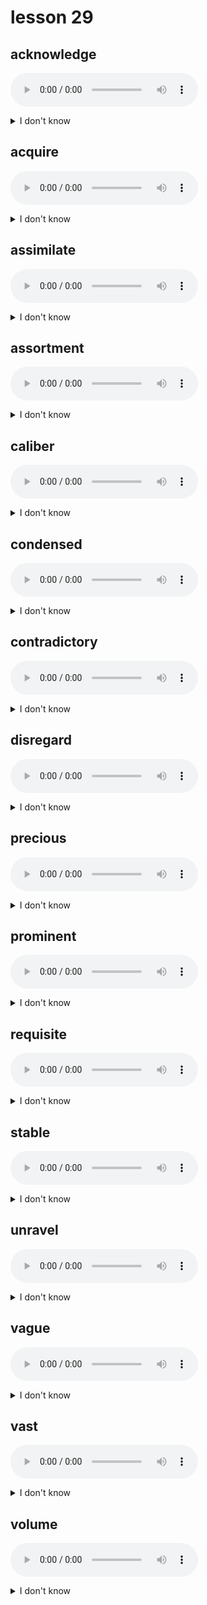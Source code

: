 # lesson 29

## acknowledge
![](audio/acknowledge.ogg)
<details>
<summary>I don't know</summary>

+ n. &nbsp; &nbsp; acknowledgment

+ adj. &nbsp; &nbsp; acknowledged

+ v. &nbsp; &nbsp; to know, remember, and accept the existence of something

+ syn. &nbsp; &nbsp; recognize

</details>

## acquire
![](audio/acquire.ogg)
<details>
<summary>I don't know</summary>

+ adj. &nbsp; &nbsp; acquisitive

+ n. &nbsp; &nbsp; acquisition

+ v. &nbsp; &nbsp; to gain or come to possess

+ syn. &nbsp; &nbsp; obtain

</details>

## assimilate
![](audio/assimilate.ogg)
<details>
<summary>I don't know</summary>

+ n. &nbsp; &nbsp; assimilation

+ v. &nbsp; &nbsp; to become a part of

+ syn. &nbsp; &nbsp; incorporate

</details>

## assortment
![](audio/assortment.ogg)
<details>
<summary>I don't know</summary>

+ adj. &nbsp; &nbsp; assorted

+ n. &nbsp; &nbsp; a variety

+ syn. &nbsp; &nbsp; selection

</details>

## caliber
![](audio/caliber.ogg)
<details>
<summary>I don't know</summary>

+ n. &nbsp; &nbsp; the standard of; the degree of goodness

+ syn. &nbsp; &nbsp; quality

</details>

## condensed
![](audio/condensed.ogg)
<details>
<summary>I don't know</summary>

+ v. &nbsp; &nbsp; condense

+ adj. &nbsp; &nbsp; made smaller; shortened; merge

+ syn. &nbsp; &nbsp; summarize

</details>

## contradictory
![](audio/contradictory.ogg)
<details>
<summary>I don't know</summary>

+ v. &nbsp; &nbsp; contradict

+ n. &nbsp; &nbsp; contradiction

+ adj. &nbsp; &nbsp; not agreeing with the facts or previous statements made on the subject; declared wrong

+ syn. &nbsp; &nbsp; inconsistent

</details>

## disregard
![](audio/disregard.ogg)
<details>
<summary>I don't know</summary>

+ n. &nbsp; &nbsp; disregard

+ v. &nbsp; &nbsp; to pay no attention

+ syn. &nbsp; &nbsp; ignore

</details>

## precious
![](audio/precious.ogg)
<details>
<summary>I don't know</summary>

+ adj. &nbsp; &nbsp; having much monetary or sentimental value; beautiful

+ syn. &nbsp; &nbsp; cherished

</details>

## prominent
![](audio/prominent.ogg)
<details>
<summary>I don't know</summary>

+ adv. &nbsp; &nbsp; prominently

+ n. &nbsp; &nbsp; prominence

+ adj. &nbsp; &nbsp; famous; having a high position

+ syn. &nbsp; &nbsp; renowned

</details>

## requisite
![](audio/requisite.ogg)
<details>
<summary>I don't know</summary>

+ v. &nbsp; &nbsp; requisition*

+ n. &nbsp; &nbsp; requisition*

+ adj. &nbsp; &nbsp; needed for a specific purpose; *a formal request

+ syn. &nbsp; &nbsp; demanded

</details>

## stable
![](audio/stable.ogg)
<details>
<summary>I don't know</summary>

+ adv. &nbsp; &nbsp; stably

+ n. &nbsp; &nbsp; stability

+ adj. &nbsp; &nbsp; experiencing few or no changes; not moving

+ syn. &nbsp; &nbsp; steady

</details>

## unravel
![](audio/unravel.ogg)
<details>
<summary>I don't know</summary>

+ n. &nbsp; &nbsp; unraveling

+ v. &nbsp; &nbsp; to organize; make clear

+ syn. &nbsp; &nbsp; separate

</details>

## vague
![](audio/vague.ogg)
<details>
<summary>I don't know</summary>

+ adv. &nbsp; &nbsp; vaguely

+ n. &nbsp; &nbsp; vagueness

+ adj. &nbsp; &nbsp; not clear; ambiguous

+ syn. &nbsp; &nbsp; unclear

</details>

## vast
![](audio/vast.ogg)
<details>
<summary>I don't know</summary>

+ adv. &nbsp; &nbsp; vastly

+ adj. &nbsp; &nbsp; very much; very large

+ syn. &nbsp; &nbsp; huge

</details>

## volume
![](audio/volume.ogg)
<details>
<summary>I don't know</summary>

+ adv. &nbsp; &nbsp; voluminously*

+ adj. &nbsp; &nbsp; voluminous*

+ n. &nbsp; &nbsp; the amount of something contained in a space;*holding a lot

+ syn. &nbsp; &nbsp; quantity

</details>
